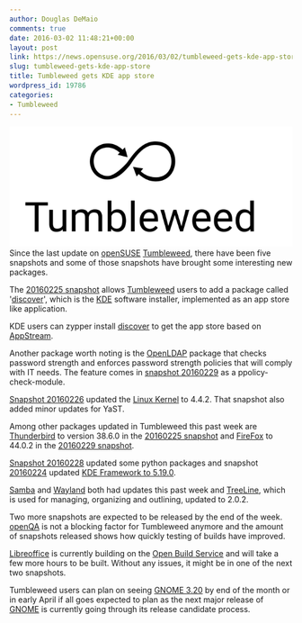 ```yaml
---
author: Douglas DeMaio
comments: true
date: 2016-03-02 11:48:21+00:00
layout: post
link: https://news.opensuse.org/2016/03/02/tumbleweed-gets-kde-app-store/
slug: tumbleweed-gets-kde-app-store
title: Tumbleweed gets KDE app store
wordpress_id: 19786
categories:
- Tumbleweed
---
```


![Tumbleweed-black](/wp-content/uploads/2016/03/Tumbleweed-black.png)Since the last update on [openSUSE](https://www.opensuse.org/) [Tumbleweed](https://en.opensuse.org/Portal:Tumbleweed), there have been five snapshots and some of those snapshots have brought some interesting new packages.

The [20160225 snapshot](https://lists.opensuse.org/opensuse-factory/2016-02/msg00672.html) allows [Tumbleweed](https://en.opensuse.org/Portal:Tumbleweed) users to add a package called '[discover](http://bit.ly/1QqNz8d)', which is the [KDE](https://www.kde.org/) software installer, implemented as an app store like application.

KDE users can zypper install [discover](http://bit.ly/1QqNz8d) to get the app store based on [AppStream](https://en.wikipedia.org/wiki/AppStream).

Another package worth noting is the [OpenLDAP](http://www.openldap.org/) package that checks password strength and enforces password strength policies that will comply with IT needs. The feature comes in [snapshot 20160229](ttps://lists.opensuse.org/opensuse-factory/2016-03/msg00011.html) as a ppolicy-check-module.

[Snapshot 20160226](https://lists.opensuse.org/opensuse-factory/2016-02/msg00683.html) updated the [Linux Kernel](https://www.kernel.org/) to 4.4.2. That snapshot also added minor updates for YaST.

Among other packages updated in Tumbleweed this past week are [Thunderbird](https://www.mozilla.org/en-US/thunderbird/) to version 38.6.0 in the [20160225 snapshot](https://lists.opensuse.org/opensuse-factory/2016-02/msg00672.html) and [FireFox](https://www.mozilla.org/en-US/) to 44.0.2 in the [20160229 snapshot](https://lists.opensuse.org/opensuse-factory/2016-03/msg00011.html).

[Snapshot 20160228](https://lists.opensuse.org/opensuse-factory/2016-02/msg00696.html) updated some python packages and snapshot [20160224](https://lists.opensuse.org/opensuse-factory/2016-02/msg00643.html) updated [KDE Framework to 5.19.0](https://www.kde.org/info/kde-frameworks-5.19.0.php).

[Samba](https://www.samba.org/) and [Wayland](https://wayland.freedesktop.org/) both had updates this past week and [TreeLine](http://treeline.bellz.org/), which is used for managing, organizing and outlining, updated to 2.0.2.

Two more snapshots are expected to be released by the end of the week. [openQA](https://openqa.opensuse.org/) is not a blocking factor for Tumbleweed anymore and the amount of snapshots released shows how quickly testing of builds have improved.

[Libreoffice](https://www.libreoffice.org/download/libreoffice-fresh/) is currently building on the [Open Build Service](https://build.opensuse.org/) and will take a few more hours to be built. Without any issues, it might be in one of the next two snapshots.

Tumbleweed users can plan on seeing [GNOME 3.20](https://wiki.gnome.org/ReleasePlanning/FeaturePlans) by end of the month or in early April if all goes expected to plan as the next major release of [GNOME](https://www.gnome.org/) is currently going through its release candidate process.
